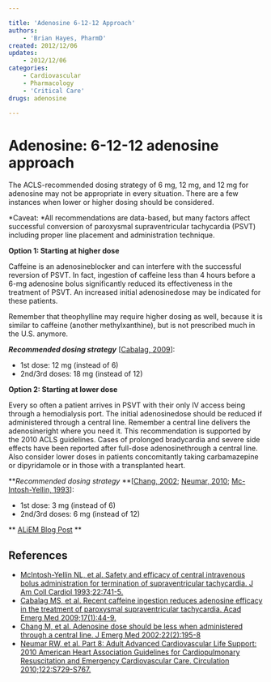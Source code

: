 ```yaml
---

title: 'Adenosine 6-12-12 Approach'
authors:
    - 'Brian Hayes, PharmD'
created: 2012/12/06
updates:
    - 2012/12/06
categories:
    - Cardiovascular
    - Pharmacology
    - 'Critical Care'
drugs: adenosine

---
```



# Adenosine: 6-12-12 adenosine approach

The ACLS-recommended dosing strategy of 6 mg, 12 mg, and 12 mg for <span class="drug">adenosine</span> may not be appropriate in every situation. There are a few instances when lower or higher dosing should be considered.

*Caveat: *All recommendations are data-based, but many factors affect successful conversion of paroxysmal supraventricular tachycardia (PSVT) including proper line placement and administration technique.

**Option 1: Starting at higher dose**

Caffeine is an <span class="drug">adenosine</span>blocker and can interfere with the successful reversion of PSVT. In fact, ingestion of caffeine less than 4 hours before a 6-mg <span class="drug">adenosine</span> bolus significantly reduced its effectiveness in the treatment of PSVT. An increased initial <span class="drug">adenosine</span>dose may be indicated for these patients.

Remember that theophylline may require higher dosing as well, because it is similar to caffeine (another methylxanthine), but is not prescribed much in the U.S. anymore.

***Recommended dosing strategy*** \[[Cabalag, 2009](http://www.ncbi.nlm.nih.gov/pubmed/20003123)\]:

-   1st dose: 12 mg (instead of 6)
-   2nd/3rd doses: 18 mg (instead of 12)

**Option 2: Starting at lower dose**

Every so often a patient arrives in PSVT with their only IV access being through a hemodialysis port. The initial <span class="drug">adenosine</span>dose should be reduced if administered through a central line. Remember a central line delivers the <span class="drug">adenosine</span>right where you need it. This recommendation is supported by the 2010 ACLS guidelines. Cases of prolonged bradycardia and severe side effects have been reported after full-dose <span class="drug">adenosine</span>through a central line.
Also consider lower doses in patients concomitantly taking carbamazepine or dipyridamole or in those with a transplanted heart.

***Recommended dosing strategy* **\[[Chang, 2002](http://www.ncbi.nlm.nih.gov/pubmed/11858927); [Neumar, 2010](http://www.ncbi.nlm.nih.gov/pubmed/20956256); [Mc-Intosh-Yellin, 1993](http://www.ncbi.nlm.nih.gov/pubmed/8354807)\]:

-   1st dose: 3 mg (instead of 6)
-   2nd/3rd doses: 6 mg (instead of 12)

** [ALiEM Blog Post](http://academiclifeinem.com/heart-score-new-ed-chest-pain-risk-stratification-score/) **

## References

-   [McIntosh-Yellin NL, et al. Safety and efficacy of central intravenous bolus administration for termination of supraventricular tachycardia. J Am Coll Cardiol 1993;22:741-5.](http://www.ncbi.nlm.nih.gov/pubmed/8354807)
-   [Cabalag MS, et al. Recent caffeine ingestion reduces adenosine efficacy in the treatment of paroxysmal supraventricular tachycardia. Acad Emerg Med 2009;17(1):44-9.](http://www.ncbi.nlm.nih.gov/pubmed/20003123)
-   [Chang M, et al. Adenosine dose should be less when administered through a central line. J Emerg Med 2002;22(2):195-8](http://www.ncbi.nlm.nih.gov/pubmed/11858927)
-   [Neumar RW, et al. Part 8: Adult Advanced Cardiovascular Life Support: 2010 American Heart Association Guidelines for Cardiopulmonary Resuscitation and Emergency Cardiovascular Care. Circulation 2010;122:S729-S767.](http://www.ncbi.nlm.nih.gov/pubmed/20956256)
